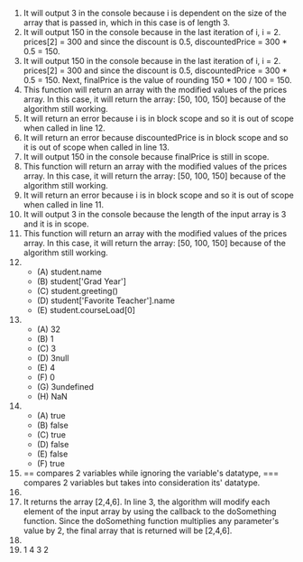 1. It will output 3 in the console because i is dependent on the size of the array that is passed in, which in this case is of length 3.
2. It will output 150 in the console because in the last iteration of i, i = 2. prices[2] = 300 and since the discount is 0.5, discountedPrice = 300 * 0.5 = 150.
3. It will output 150 in the console because in the last iteration of i, i = 2. prices[2] = 300 and since the discount is 0.5, discountedPrice = 300 * 0.5 = 150. Next, finalPrice is the value of rounding 150 * 100 / 100 = 150.
4. This function will return an array with the modified values of the prices array. In this case, it will return the array: [50, 100, 150] because of the algorithm still working.
5. It will return an error because i is in block scope and so it is out of scope when called in line 12.
6. It will return an error because discountedPrice is in block scope and so it is out of scope when called in line 13.
7. It will output 150 in the console because finalPrice is still in scope.
8. This function will return an array with the modified values of the prices array. In this case, it will return the array: [50, 100, 150] because of the algorithm still working.
9. It will return an error because i is in block scope and so it is out of scope when called in line 11.
10. It will output 3 in the console because the length of the input array is 3 and it is in scope.
11. This function will return an array with the modified values of the prices array. In this case, it will return the array: [50, 100, 150] because of the algorithm still working.
12. - (A) student.name
    - (B) student['Grad Year']
    - (C) student.greeting()
    - (D) student['Favorite Teacher'].name
    - (E) student.courseLoad[0]
13. - (A) 32
    - (B) 1
    - (C) 3
    - (D) 3null
    - (E) 4
    - (F) 0
    - (G) 3undefined
    - (H) NaN
14. - (A) true
    - (B) false
    - (C) true
    - (D) false
    - (E) false
    - (F) true
15. == compares 2 variables while ignoring the variable's datatype, === compares 2 variables but takes into consideration its' datatype.
16. 
17. It returns the array [2,4,6]. In line 3, the algorithm will modify each element of the input array by using the callback to the doSomething function. Since the doSomething function multiplies any parameter's value by 2, the final array that is returned will be [2,4,6].
18. 
19. 1
    4
    3
    2
